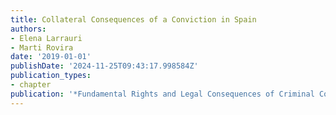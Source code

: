 ```yaml
---
title: Collateral Consequences of a Conviction in Spain
authors:
- Elena Larrauri
- Marti Rovira
date: '2019-01-01'
publishDate: '2024-11-25T09:43:17.998584Z'
publication_types:
- chapter
publication: '*Fundamental Rights and Legal Consequences of Criminal Conviction*'
---
```


